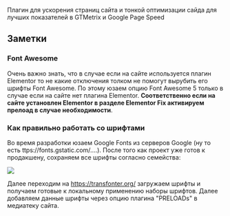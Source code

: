 Плагин для ускорения страниц сайта и тонкой оптимизации сайда для лучших показателей в GTMetrix и Google Page Speed

## Заметки

### Font Awesome

Очень важно знать, что в случае если на сайте используется плагин Elementor то не какие отключения толком не помогут вырубить его шрифты Font Awesome. По этому юзаем опцию Font Awesome 5 только в случае если на сайте нет плагина Elementor. **Соответственно если на сайте установлен Elementor в разделе Elementor Fix активируем прелоад в случае необходимости**.  

### Как правильно работать со шрифтами

Во время разработки юзаем Google Fonts из серверов Google (ну то есть ttps://fonts.gstatic.com/....).
После того как проект уже готов к продакшену, сохраняем все шрифты согласно семейства:

![](https://cdn.cacher.io/attachments/u/3aboiw1y8lm64/p0RrXkq11m_eZWg7zrrw4pA9JMlNX_2Z/19hq3netp.png)

Далее переходим на https://transfonter.org/ загружаем шрифты и получаем готовые к локальному применению наборы шрифтов. Далее добавляем данные шрифты через опцию плагина "PRELOADs" в медиатеку сайта.

